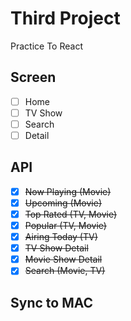# Third Project

Practice To React

## Screen

- [ ] Home
- [ ] TV Show
- [ ] Search
- [ ] Detail

## API 

- [x] ~~Now Playing (Movie)~~
- [x] ~~Upcoming (Movie)~~
- [x] ~~Top Rated (TV, Movie)~~
- [x] ~~Popular (TV, Movie)~~
- [x] ~~Airing Today (TV)~~
- [x] ~~TV Show Detail~~
- [x] ~~Movie Show Detail~~
- [x] ~~Search (Movie, TV)~~

## Sync to MAC
